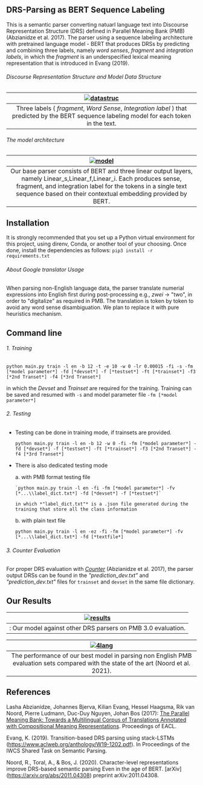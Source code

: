 ## DRS-Parsing as BERT Sequence Labeling
This is a semantic parser converting natuarl language text into Discourse Representation Structure (DRS) defined in Parallel Meaning Bank (PMB) (Abzianidze et al. 2017). The parser using a sequence labeling architecture with pretrained language model - BERT that produces DRSs by predicting and combining three labels, namely *word senses*, *fragment* and *integration labels*, in which the *fragment* is an underspecified lexical meaning representation that is introduced in Evang (2019).

###### Discourse Representation Structure and Model Data Structure

|<a href="https://ibb.co/w6pxMxR"><img src="https://i.ibb.co/nkQ5z5b/datastruc.png" alt="datastruc" border="0"></a>| 
|:-------------------------------------------------------------------------------------------------------------------:| 
| Three labels ( *fragment*, *Word Sense*, *Integration label* ) that predicted by the BERT sequence labeling model for each token in the text.|

###### The model architecture

|<a href="https://ibb.co/Y2PTrVs"><img src="https://i.ibb.co/ZdG1ZbD/model.png" alt="model" border="0"></a> | 
|:-------------------------------------------------------------------------------------------------------------------:| 
| Our base parser consists of BERT and three linear output layers, namely Linear_s,Linear_f,Linear_i. Each produces sense, fragment, and integration label for the tokens in a single text sequence based on their contextual embedding provided by BERT. |

## Installation

It is strongly recommended that you set up a Python virtual environment for this project, using direnv, Conda, or another tool of your choosing. Once done, install the dependencies as follows:
`pip3 install -r requirements.txt`

###### About Google translator Usage

When parsing non-English language data, the parser translate numerial expressions into English first during post-processing e.g., *zwei* -> "two", in order to "digitalize" as required in PMB. The translation is token by token to avoid any word sense disambiguation. We plan to replace it with pure heuristics mechanism.

## Command line

###### 1. Training

`python main.py train -l en -b 12 -t -e 10 -w 0 -lr 0.00015 -fi -s -fm [*model parameter*] -fd [*devset*] -f [*testset*] -ft [*trainset*] -f3 [*2nd Transet*] -f4 [*3rd Transet*]`

in which the *Devset* and *Trainset* are required for the training. Training can be saved and resumed with `-s` and model parameter file `-fm [*model parameter*]`

###### 2. Testing

* Testing can be done in training mode, if trainsets are provided.

  `python main.py train -l en -b 12 -w 0 -fi -fm [*model parameter*] -fd [*devset*] -f [*testset*] -ft [*trainset*] -f3 [*2nd Transet*] -f4 [*3rd Transet*]`

* There is also dedicated testing mode

  a.  with PMB format testing file

      `python main.py train -l en -fi -fm [*model parameter*] -fv [*...\\label_dict.txt*] -fd [*devset*] -f [*testset*]`

      in which *"label_dict.txt"* is a .json file generated during the training that store all the class information 

  b. with plain text file

     `python main.py train -l en -ez -fi -fm [*model parameter*] -fv [*...\\label_dict.txt*] -fd [*textfile*]`

###### 3. *Counter* Evaluation

For proper DRS evaluation with [*Counter*](https://github.com/RikVN/DRS_parsing/tree/a77a8b7a712984df18b937d47004cddc398f4e16)  (Abzianidze et al. 2017), the parser output DRSs can be found in the *"prediction_dev.txt"* and *"prediction_dev.txt"* files for `trainset` and `devset` in the same file dictionary.

## Our Results

|<a href="https://ibb.co/SRSnTK8"><img src="https://i.ibb.co/Qr0NB6R/results.png" alt="results" border="0"></a>| 
|:-------------------------------------------------------------------------------------------------------------------:| 
|: Our model against other DRS parsers on PMB 3.0 evaluation.|

|<a href="https://ibb.co/mJRgMtZ"><img src="https://i.ibb.co/31TQLW6/4lang.png" alt="4lang" border="0"></a>| 
|:-------------------------------------------------------------------------------------------------------------------:| 
|The performance of our best model in parsing non English PMB evaluation sets compared with the state of the art (Noord et al. 2021).|

## References

Lasha Abzianidze, Johannes Bjerva, Kilian Evang, Hessel Haagsma, Rik van Noord, Pierre Ludmann, Duc-Duy Nguyen, Johan Bos (2017): [The Parallel Meaning Bank: Towards a Multilingual Corpus of Translations Annotated with Compositional Meaning Representations](https://arxiv.org/abs/1702.03964). Proceedings of EACL.

Evang, K. (2019). Transition-based DRS parsing using stack-LSTMs (https://www.aclweb.org/anthology/W19-1202.pdf). In Proceedings of the IWCS Shared Task on Semantic Parsing.

Noord, R., Toral, A., & Bos, J. (2020). Character-level representations improve DRS-based semantic parsing Even in the age of BERT. [arXiv] (https://arxiv.org/abs/2011.04308) preprint arXiv:2011.04308.
